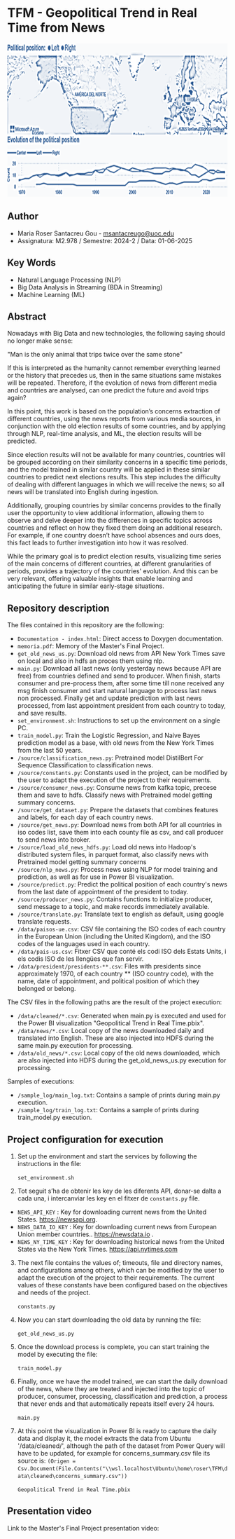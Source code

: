 

# TFM - Geopolitical Trend in Real Time from News

<img src="doc/images/image.png" alt="alt text" style="height: 350px; width: 100%;" />

## Author

  * Maria Roser Santacreu Gou - [msantacreugo@uoc.edu](msantacreugo@uoc.edu)
  * Assignatura: M2.978 / Semestre: 2024-2 / Data: 01-06-2025

## Key Words

* Natural Language Processing (NLP)
* Big Data Analysis in Streaming (BDA in Streaming)
* Machine Learning (ML)

## Abstract

Nowadays with Big Data and new technologies, the following saying should no longer make sense:

"Man is the only animal that trips twice over the same stone"

If this is interpreted as the humanity cannot remember everything learned or the history that precedes us, then in the same situations same mistakes will be repeated.
Therefore, if the evolution of news from different media and countries are analysed, can one predict the future and avoid trips again?

In this point, this work is based on the population’s concerns extraction of different countries, using the news reports from various media sources, in conjunction with the old election results of some countries, and by applying through NLP, real-time analysis, and ML, the election results will be predicted.

Since election results will not be available for many countries, countries will be grouped according on their similarity concerns in a specific time periods, and the model trained in similar country will be applied in these similar countries to predict next elections results. This step includes the difficulty of dealing with different languages in which we will receive the news; so all news will be translated into English during ingestion.

Additionally, grouping countries by similar concerns provides to the finally user the opportunity to view additional information, allowing them to observe and delve deeper into the differences in specific topics across countries and reflect on how they fixed them doing an additional research. For example, if one country doesn’t have school absences and ours does, this fact leads to further investigation into how it was resolved.

While the primary goal is to predict election results, visualizing time series of the main concerns of different countries, at different granularities of periods, provides a trajectory of the countries' evolution. And this can be very relevant, offering valuable insights that enable learning and anticipating the future in similar early-stage situations.


## Repository description

The files contained in this repository are the following:

* `Documentation - index.html`: Direct access to Doxygen documentation.
* `memoria.pdf`: Memory of the Master's Final Project.
* `get_old_news_us.py`: Download old news from API New York Times save on local and also in hdfs an proces them using nlp.
* `main.py`: Download all last news (only yesterday news because API are free) from countries defined and send to producer. When finish, starts consumer and pre-process them, after some time till none received any msg finish consumer and start natural language to process last news non processed. Finally get and update prediction with last news processed, from last appointment president from each country to today, and save results.
* `set_environment.sh`: Instructions to set up the environment on a single PC.
* `train_model.py`: Train the Logistic Regression, and Naive Bayes prediction model as a base, with old news from the New York Times from the last 50 years.
* `/source/classification_news.py`: Pretrained model DistilBert For Sequence Classification to classification news.
* `/source/constants.py`: Constants used in the project, can be modified by the user to adapt the execution of the project to their requirements.
* `/source/consumer_news.py`: Consume news from kafka topic, precese them and save to hdfs. Classify news with Pretrained model getting summary concerns.
* `/source/get_dataset.py`: Prepare the datasets that combines features and labels, for each day of each country news.
* `/source/get_news.py`: Download news from both API for all countries in iso codes list, save them into each county file as csv, and call producer to send news into broker.
* `/source/load_old_news_hdfs.py`: Load old news into Hadoop's distributed system files, in parquet format, also classify news with Pretrained model getting summary concerns
* `/source/nlp_news.py`: Process news using NLP for model training and prediction, as well as for use in Power BI visualization.
* `/source/predict.py`: Predict the political position of each country's news from the last date of appointment of the president to today.
* `/source/producer_news.py`: Contains functions to initialize producer, send message to a topic, and make records immediately available.
* `/source/translate.py`: Translate text to english as default, using google translate requests.
* `/data/paisos-ue.csv`: CSV file containing the ISO codes of each country in the European Union (including the United Kingdom), and the ISO codes of the languages ​​used in each country.
* `/data/pais-us.csv`: Fitxer CSV que conté els codi ISO dels Estats Units, i els codis ISO de les llengües que fan servir.
* `/data/president/presidents-**.csv`: Files with presidents since approximately 1970, of each country ** (ISO country code), with the name, date of appointment, and political position of which they belonged or belong.

The CSV files in the following paths are the result of the project execution:

- `/data/cleaned/*.csv`: Generated when main.py is executed and used for the Power BI visualization "Geopolitical Trend in Real Time.pbix".
- `/data/news/*.csv`: Local copy of the news downloaded daily and translated into English. These are also injected into HDFS during the same main.py execution for processing.
- `/data/old_news/*.csv`: Local copy of the old news downloaded, which are also injected into HDFS during the get_old_news_us.py execution for processing.

Samples of executions:

- `/sample_log/main_log.txt`: Contains a sample of prints during main.py execution.
- `/sample_log/train_log.txt`: Contains a sample of prints during train_model.py execution.

## Project configuration for execution

1. Set up the environment and start the services by following the instructions in the file:
    
    `set_environment.sh`

2. Tot seguit s’ha de obtenir les key  de les diferents API, donar-se dalta a cada una, i intercanviar les key en el fitxer de `constants.py` file.

* `NEWS_API_KEY` : Key for downloading current news from the United States. https://newsapi.org.
* `NEWS_DATA_IO_KEY` : Key for downloading current news from European Union member countries.. https://newsdata.io .
* `NEWS_NY_TIME_KEY` : Key for downloading historical news from the United States via the New York Times. https://api.nytimes.com

3. The next file contains the values ​​of; timeouts, file and directory names, and configurations among others, which can be modified by the user to adapt the execution of the project to their requirements. The current values ​​of these constants have been configured based on the objectives and needs of the project.

    `constants.py`

4. Now you can start downloading the old data by running the file:

    `get_old_news_us.py`

5. Once the download process is complete, you can start training the model by executing the file:

    `train_model.py`

6. Finally, once we have the model trained, we can start the daily download of the news, where they are treated and injected into the topic of producer, consumer, processing, classification and prediction, a process that never ends and that automatically repeats itself every 24 hours.

    `main.py`

7. At this point the visualization in Power BI is ready to capture the daily data and display it, the model extracts the data from Ubuntu '/data/cleaned/', although the path of the dataset from Power Query will have to be updated, for example for concerns_summary.csv file its source is: `(Origen = Csv.Document(File.Contents("\\wsl.localhost\Ubuntu\home\roser\TFM\data\cleaned\concerns_summary.csv"))`

    `Geopolitical Trend in Real Time.pbix`

## Presentation video

Link to the Master's Final Project presentation video: []()
